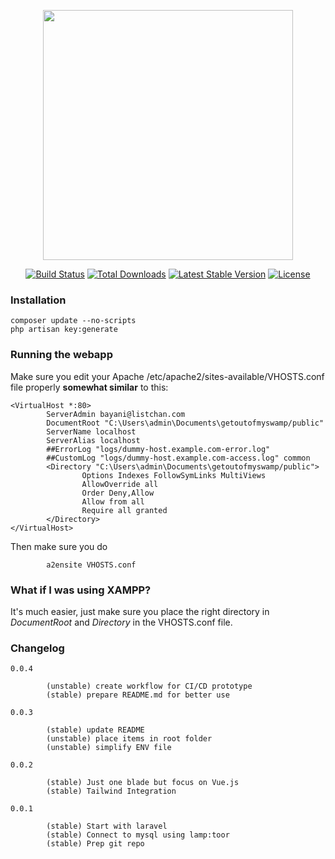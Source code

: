 <p align="center"><a href="https://laravel.com" target="_blank"><img src="https://raw.githubusercontent.com/laravel/art/master/logo-lockup/5%20SVG/2%20CMYK/1%20Full%20Color/laravel-logolockup-cmyk-red.svg" width="400"></a></p>

<p align="center">
<a href="https://travis-ci.org/laravel/framework"><img src="https://travis-ci.org/laravel/framework.svg" alt="Build Status"></a>
<a href="https://packagist.org/packages/laravel/framework"><img src="https://img.shields.io/packagist/dt/laravel/framework" alt="Total Downloads"></a>
<a href="https://packagist.org/packages/laravel/framework"><img src="https://img.shields.io/packagist/v/laravel/framework" alt="Latest Stable Version"></a>
<a href="https://packagist.org/packages/laravel/framework"><img src="https://img.shields.io/packagist/l/laravel/framework" alt="License"></a>
</p>


### Installation

```
composer update --no-scripts
php artisan key:generate
```

### Running the webapp

Make sure you edit your Apache /etc/apache2/sites-available/VHOSTS.conf file properly **somewhat similar** to this:

```
<VirtualHost *:80>
        ServerAdmin bayani@listchan.com
        DocumentRoot "C:\Users\admin\Documents\getoutofmyswamp/public"
        ServerName localhost
        ServerAlias localhost
        ##ErrorLog "logs/dummy-host.example.com-error.log"
        ##CustomLog "logs/dummy-host.example.com-access.log" common
        <Directory "C:\Users\admin\Documents\getoutofmyswamp/public">
                Options Indexes FollowSymLinks MultiViews
                AllowOverride all
                Order Deny,Allow
                Allow from all
                Require all granted
        </Directory>
</VirtualHost>
```

Then make sure you do

```
        a2ensite VHOSTS.conf
```

### What if I was using XAMPP?

It's much easier, just make sure you place the right directory in _DocumentRoot_ and _Directory_ in the VHOSTS.conf file.


### Changelog

`0.0.4`
```
        (unstable) create workflow for CI/CD prototype
        (stable) prepare README.md for better use
```

`0.0.3` 
```
        (stable) update README
        (unstable) place items in root folder
        (unstable) simplify ENV file
```

`0.0.2`
```
        (stable) Just one blade but focus on Vue.js
        (stable) Tailwind Integration
```
`0.0.1`
```
        (stable) Start with laravel 
        (stable) Connect to mysql using lamp:toor  
        (stable) Prep git repo
```